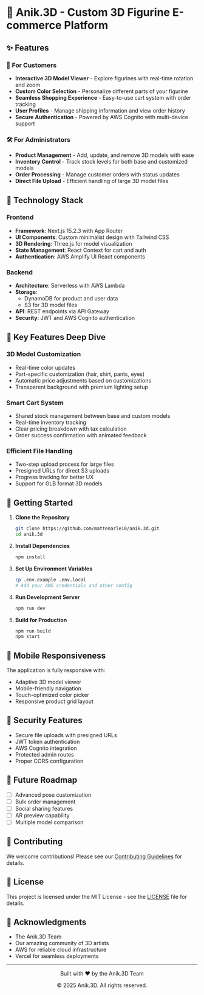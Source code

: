 # 🎨 Anik.3D - Custom 3D Figurine E-commerce Platform


## ✨ Features

### 🎯 For Customers
- **Interactive 3D Model Viewer** - Explore figurines with real-time rotation and zoom
- **Custom Color Selection** - Personalize different parts of your figurine
- **Seamless Shopping Experience** - Easy-to-use cart system with order tracking
- **User Profiles** - Manage shipping information and view order history
- **Secure Authentication** - Powered by AWS Cognito with multi-device support

### 🛠 For Administrators
- **Product Management** - Add, update, and remove 3D models with ease
- **Inventory Control** - Track stock levels for both base and customized models
- **Order Processing** - Manage customer orders with status updates
- **Direct File Upload** - Efficient handling of large 3D model files

## 🚀 Technology Stack

### Frontend
- **Framework**: Next.js 15.2.3 with App Router
- **UI Components**: Custom minimalist design with Tailwind CSS
- **3D Rendering**: Three.js for model visualization
- **State Management**: React Context for cart and auth
- **Authentication**: AWS Amplify UI React components

### Backend
- **Architecture**: Serverless with AWS Lambda
- **Storage**: 
  - DynamoDB for product and user data
  - S3 for 3D model files
- **API**: REST endpoints via API Gateway
- **Security**: JWT and AWS Cognito authentication

## 🌟 Key Features Deep Dive

### 3D Model Customization
- Real-time color updates
- Part-specific customization (hair, shirt, pants, eyes)
- Automatic price adjustments based on customizations
- Transparent background with premium lighting setup

### Smart Cart System
- Shared stock management between base and custom models
- Real-time inventory tracking
- Clear pricing breakdown with tax calculation
- Order success confirmation with animated feedback

### Efficient File Handling
- Two-step upload process for large files
- Presigned URLs for direct S3 uploads
- Progress tracking for better UX
- Support for GLB format 3D models

## 🔧 Getting Started

1. **Clone the Repository**
   ```bash
   git clone https://github.com/mattenarle10/anik.3d.git
   cd anik.3d
   ```

2. **Install Dependencies**
   ```bash
   npm install
   ```

3. **Set Up Environment Variables**
   ```bash
   cp .env.example .env.local
   # Add your AWS credentials and other config
   ```

4. **Run Development Server**
   ```bash
   npm run dev
   ```

5. **Build for Production**
   ```bash
   npm run build
   npm start
   ```

## 📱 Mobile Responsiveness

The application is fully responsive with:
- Adaptive 3D model viewer
- Mobile-friendly navigation
- Touch-optimized color picker
- Responsive product grid layout

## 🔐 Security Features

- Secure file uploads with presigned URLs
- JWT token authentication
- AWS Cognito integration
- Protected admin routes
- Proper CORS configuration

## 🎯 Future Roadmap

- [ ] Advanced pose customization
- [ ] Bulk order management
- [ ] Social sharing features
- [ ] AR preview capability
- [ ] Multiple model comparison

## 👥 Contributing

We welcome contributions! Please see our [Contributing Guidelines](CONTRIBUTING.md) for details.

## 📄 License

This project is licensed under the MIT License - see the [LICENSE](LICENSE) file for details.

## 🙏 Acknowledgments

- The Anik.3D Team
- Our amazing community of 3D artists
- AWS for reliable cloud infrastructure
- Vercel for seamless deployments

---

<div align="center">
  <p>Built with ❤️ by the Anik.3D Team</p>
  <p>© 2025 Anik.3D. All rights reserved.</p>
</div>
